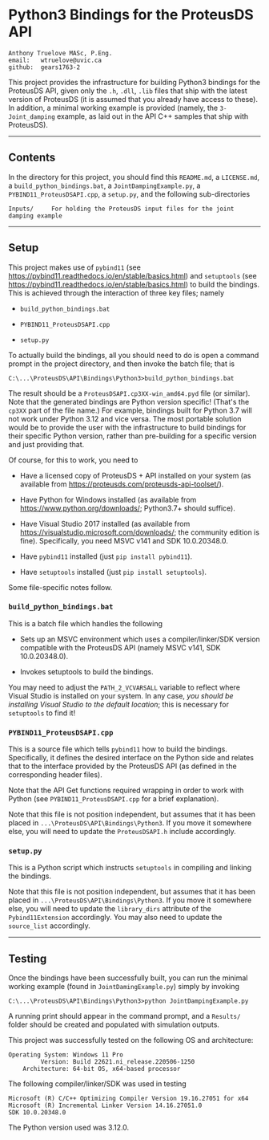 # Python3 Bindings for the ProteusDS API

    Anthony Truelove MASc, P.Eng.  
    email:   wtruelove@uvic.ca
    github:  gears1763-2 
    
This project provides the infrastructure for building Python3 bindings for the ProteusDS API, given only
the `.h`, `.dll`, `.lib` files that ship with the latest version of ProteusDS (it is assumed that you
already have access to these). In addition, a minimal working example is provided (namely, the 
`3-Joint_damping` example, as laid out in the API C++ samples that ship with ProteusDS).

--------


## Contents

In the directory for this project, you should find this `README.md`, a `LICENSE.md`, a `build_python_bindings.bat`, 
a `JointDampingExample.py`, a `PYBIND11_ProteusDSAPI.cpp`, a `setup.py`, and the following sub-directories

    Inputs/     For holding the ProteusDS input files for the joint damping example

--------


## Setup

This project makes use of `pybind11` (see <https://pybind11.readthedocs.io/en/stable/basics.html>) and
`setuptools` (see <https://pybind11.readthedocs.io/en/stable/basics.html>) to build the bindings. This 
is achieved through the interaction of three key files; namely 

  * `build_python_bindings.bat` 
  
  * `PYBIND11_ProteusDSAPI.cpp`
  
  * `setup.py`

To actually build the bindings, all you should need to do is open a command prompt in the project 
directory, and then invoke the batch file; that is

    C:\...\ProteusDS\API\Bindings\Python3>build_python_bindings.bat
    
The result should be a `ProteusDSAPI.cp3XX-win_amd64.pyd` file (or similar). Note that the generated
bindings are Python version specific! (That's the `cp3XX` part of the file name.) For example, bindings
built for Python 3.7 will not work under Python 3.12 and vice versa. The most portable solution
would be to provide the user with the infrastructure to build bindings for their specific Python version,
rather than pre-building for a specific version and just providing that.

Of course, for this to work, you need to

  * Have a licensed copy of ProteusDS + API installed on your system (as available from <https://proteusds.com/proteusds-api-toolset/>).

  * Have Python for Windows installed (as available from <https://www.python.org/downloads/>; Python3.7+ should suffice).
  
  * Have Visual Studio 2017 installed (as available from <https://visualstudio.microsoft.com/downloads/>; the community edition is fine). Specifically, you need MSVC v141 and SDK 10.0.20348.0.
  
  * Have `pybind11` installed (just `pip install pybind11`).
  
  * Have `setuptools` installed (just `pip install setuptools`).

Some file-specific notes follow.


### `build_python_bindings.bat`

This is a batch file which handles the following

  * Sets up an MSVC environment which uses a compiler/linker/SDK version compatible with the ProteusDS API (namely MSVC v141, SDK 10.0.20348.0).
  
  * Invokes setuptools to build the bindings.

You may need to adjust the `PATH_2_VCVARSALL` variable to reflect where Visual Studio is installed on your
system. In any case, *you should be installing Visual Studio to the default location*; this is necessary
for `setuptools` to find it!


### `PYBIND11_ProteusDSAPI.cpp`

This is a source file which tells `pybind11` how to build the bindings. Specifically, it defines the 
desired interface on the Python side and relates that to the interface provided by the ProteusDS API
(as defined in the corresponding header files).

Note that the API Get functions required wrapping in order to work with Python (see
`PYBIND11_ProteusDSAPI.cpp` for a brief explanation).  

Note that this file is not position independent, but assumes that it has been placed in
`...\ProteusDS\API\Bindings\Python3`. If you move it somewhere else, you will need to update the 
`ProteusDSAPI.h` include accordingly.


### `setup.py`

This is a Python script which instructs `setuptools` in compiling and linking the bindings.

Note that this file is not position independent, but assumes that it has been placed in
`...\ProteusDS\API\Bindings\Python3`. If you move it somewhere else, you will need to update the
`library_dirs` attribute of the `Pybind11Extension` accordingly. You may also need to update the 
`source_list` accordingly.

--------


## Testing

Once the bindings have been successfully built, you can run the minimal working example (found in 
`JointDamingExample.py`) simply by invoking

    C:\...\ProteusDS\API\Bindings\Python3>python JointDampingExample.py
    
A running print should appear in the command prompt, and a `Results/` folder should be created and
populated with simulation outputs.


This project was successfully tested on the following OS and architecture:

    Operating System: Windows 11 Pro
             Version: Build 22621.ni_release.220506-1250
        Architecture: 64-bit OS, x64-based processor

The following compiler/linker/SDK was used in testing

    Microsoft (R) C/C++ Optimizing Compiler Version 19.16.27051 for x64
    Microsoft (R) Incremental Linker Version 14.16.27051.0
    SDK 10.0.20348.0

The Python version used was 3.12.0.

    
